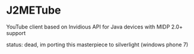 # J2METube

YouTube client based on Invidious API for Java devices with MIDP 2.0+ support


status: dead, im porting this masterpiece to silverlight (windows phone 7)

